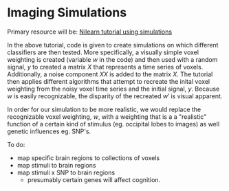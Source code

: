 # Imaging Simulations

Primary resource will be: [Nilearn tutorial using simulations](http://nilearn.github.io/auto_examples/02_decoding/plot_simulated_data.html)

In the above tutorial, code is given to create simulations on which different classifiers are then tested. 
More specifically, a visually simple voxel weighting is created (variable $w$ in the code) and then used with a random signal, $y$ to created a matrix $X$ that  represents a time series of voxels. Additionally, a noise component $XX$ is added to the matrix $X$. The tutorial then applies different algorithms that attempt to recreate the inital voxel weighting from the noisy voxel time series and the initial signal, $y$. Because $w$ is easily recognizable, the disparity of the recreated $w'$ is visual apparent.

In order for our simulation to be more realistic, we would replace the recognizable voxel weighting, $w$, with a weighting that is a a "realistic" function of a certain kind of stimulus (eg. occipital lobes to images) as well genetic influences eg. SNP's.

To do:
- map specific brain regions to collections of voxels 
- map stimuli to brain regions
- map stimuli x SNP to brain regions
  - presumably certain genes will affect cognition.


